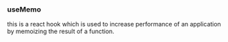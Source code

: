 ### useMemo

this is a react hook which is used to increase performance of an application
by memoizing the result of a function.

